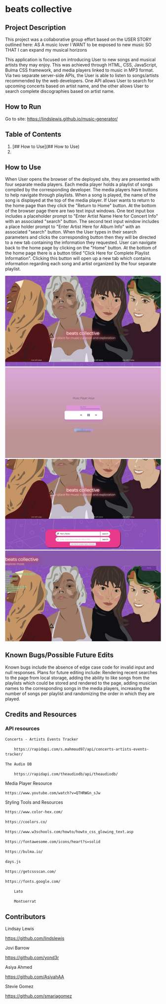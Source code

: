 # beats collective

## Project Description

This project was a collaborative group effort based on the USER STORY outlined here:
AS A music lover
I WANT to be exposed to new music
SO THAT I can expand my musical horizons

This application is focused on introducing User to new songs and musical artists they may enjoy. This was achieved through HTML, CSS, JavaScript, Bulma CSS framework, and media players linked to music in MP3 format.  Via two separate server-side APIs, the User is able to listen to songs/artists recommended by the web developers. One API allows User to search for upcoming concerts based on artist name, and the other allows User to search complete discographies based on artist name.

## How to Run
Go to site: https://lindslewis.github.io/music-generator/

## Table of Contents

1. [## How to Use](## How to Use)
2. 
## How to Use

When User opens the browser of the deployed site, they are presented with four separate media players. Each media player holds a playlist of songs compiled by the corresponding developer. The media players have buttons to help navigate through playlists. When a song is played, the name of the song is displayed at the top of the media player. If User wants to return to the home page than they click the "Return to Home" button. At the bottom of the browser page there are two text input windows. One text input box includes a placeholder prompt to "Enter Artist Name Here for Concert Info" with an associated "search" button. The second text input window includes a place holder prompt to "Enter Artist Here for Album Info" with an associated "search" button. When the User types in their search parameters and clicks the corresponding button then they will be directed to a new tab containing the information they requested. User can navigate back to the home page by clicking on the "Home" button. At the bottom of the home page there is a button titled "Click Here for Complete Playlist Information". Clicking this button will open up a new tab which contains information regarding each song and artist organized by the four separate playlist.

<img src=./assets/images/browserHomePagejpg.jpg>
<img src=./assets/images/mediaplayer.jpg>
<img src=./assets/images/searchCapabilities.jpg>
<img src=./assets/images/discographyList.jpg>

## Known Bugs/Possible Future Edits

Known bugs include the absence of edge case code for invalid input and null responses.
Plans for future editing include: Rendering recent searches to the page from local storage,
adding the ability to like songs from the playlists which could be stored and rendered to the page, adding musician names to the corresponding songs in the media players, increasing the number of songs per playlist and randomizing the order in which they are played.

## Credits and Resources

### API resources

    Concerts - Artists Events Tracker

        https://rapidapi.com/s.mahmoud97/api/concerts-artists-events-tracker/

    The Audio DB

        https://rapidapi.com/theaudiodb/api/theaudiodb/

Media Player Resource

    https://www.youtube.com/watch?v=QTHRWGn_sJw

Styling Tools and Resources

    https://www.color-hex.com/

    https://coolors.co/

    https://www.w3schools.com/howto/howto_css_glowing_text.asp

    https://fontawesome.com/icons/heart?s=solid

    https://bulma.io/

    days.js

    https://getcssscan.com/

    https://fonts.google.com/

        Lato

        Montserrat


## Contributors

Lindsay Lewis

https://github.com/lindslewis

Jovi Barrow

https://github.com/yond3r

Asiya Ahmed

https://github.com/AsiyahAA

Stevie Gomez

https://github.com/smariagomez





